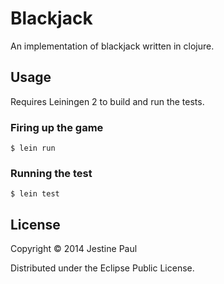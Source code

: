 # Blackjack

An implementation of blackjack written in clojure.

## Usage

Requires Leiningen 2 to build and run the tests.

### Firing up the game

    $ lein run
    
### Running the test

    $ lein test

## License

Copyright © 2014 Jestine Paul

Distributed under the Eclipse Public License.
